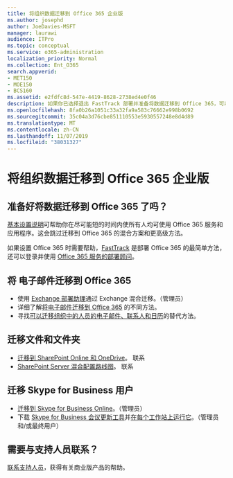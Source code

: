 ```yaml
---
title: 将组织数据迁移到 Office 365 企业版
ms.author: josephd
author: JoeDavies-MSFT
manager: laurawi
audience: ITPro
ms.topic: conceptual
ms.service: o365-administration
localization_priority: Normal
ms.collection: Ent_O365
search.appverid:
- MET150
- MOE150
- BCS160
ms.assetid: e2fdfc8d-547e-4419-8628-2738ed4e0f46
description: 如果你已选择退出 FastTrack 部署并准备将数据迁移到 Office 365，可以从此处开始。
ms.openlocfilehash: 8fa0b26a1051c33a32fa9a583c76662e998b0692
ms.sourcegitcommit: 35c04a3d76cbe851110553e5930557248e8d4d89
ms.translationtype: MT
ms.contentlocale: zh-CN
ms.lasthandoff: 11/07/2019
ms.locfileid: "38031327"
---
```

# <a name="migrate-your-organization-data-to-office-365-enterprise"></a>将组织数据迁移到 Office 365 企业版

## <a name="ready-to-migrate-your-data-to-office-365"></a>准备好将数据迁移到 Office 365 了吗？

[基本设置说明](https://support.office.com/article/Set-up-Office-365-for-business-6a3a29a0-e616-4713-99d1-15eda62d04fa)可帮助你在尽可能短的时间内使所有人均可使用 Office 365 服务和应用程序。这会跳过迁移到 Office 365 的混合方案和更高级方法。 
  
如果设置 Office 365 时需要帮助，[FastTrack](https://fasttrack.microsoft.com/office) 是部署 Office 365 的最简单方法，还可以登录并使用 [Office 365 服务的部署顾问](deployment-advisors-for-office-365.md)。

## <a name="migrate-email-to-office-365"></a>将 电子邮件迁移到 Office 365
- 使用 [Exchange 部署助理](https://technet.microsoft.com/exdeploy2013)通过 Exchange 混合迁移。（管理员）
- 详细了解[将电子邮件迁移到 Office 365](https://support.office.com/article/Ways-to-migrate-multiple-email-accounts-to-Office-365-0a4913fe-60fb-498f-9155-a86516418842) 的不同方法。
- 寻找[可以迁移组织中的人员的电子邮件、联系人和日历](https://support.office.com/article/Migrate-email-and-contacts-to-Office-365-for-business-a3e3bddb-582e-4133-8670-e61b9f58627e)的替代方法。

## <a name="migrate-files-and-folders"></a>迁移文件和文件夹
- [迁移到 SharePoint Online 和 OneDrive](https://docs.microsoft.com/sharepointmigration/migrate-to-sharepoint-online)。 联系
- [SharePoint Server 混合配置路线图](https://docs.microsoft.com/SharePoint/hybrid/configuration-roadmaps)。 联系

## <a name="migrate-skype-for-business-users"></a>迁移 Skype for Business 用户
- [迁移到 Skype for Business Online](https://technet.microsoft.com/library/jj204969.aspx)。（管理员）
- 下载 [Skype for Business 会议更新工具](https://www.microsoft.com/download/details.aspx?id=51659)并[在每个工作站上运行它](https://support.office.com/article/Meeting-Update-Tool-for-Skype-for-Business-and-Lync-2b525fe6-ed0f-4331-b533-c31546fcf4d4)。（管理员和/或最终用户）
  
## <a name="need-to-talk-to-support"></a>需要与支持人员联系？
[联系支持人员](https://support.office.com/article/32a17ca7-6fa0-4870-8a8d-e25ba4ccfd4b)，获得有关商业版产品的帮助。
